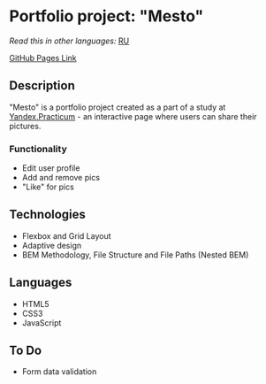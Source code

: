 # Portfolio project: "Mesto"

*Read this in other languages:* [RU](https://github.com/naumch1k/mesto/blob/main/README.RU.md) 

[GitHub Pages Link](https://naumch1k.github.io/mesto/index.html)

## Description
"Mesto" is a portfolio project created as a part of a study at [Yandex.Practicum](https://practicum.yandex.com/web/ "Web Development Program") - an interactive page where users can share their pictures.

### Functionality
* Edit user profile
* Add and remove pics
* "Like" for pics

## Technologies
* Flexbox and Grid Layout
* Adaptive design
* BEM Methodology, File Structure and File Paths (Nested BEM)

## Languages
* HTML5
* CSS3
* JavaScript

## To Do
* Form data validation